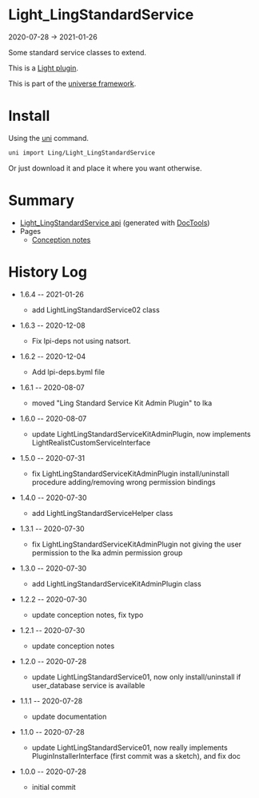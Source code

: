 Light_LingStandardService
===========
2020-07-28 -> 2021-01-26



Some standard service classes to extend.


This is a [Light plugin](https://github.com/lingtalfi/Light/blob/master/doc/pages/plugin.md).

This is part of the [universe framework](https://github.com/karayabin/universe-snapshot).


Install
==========
Using the [uni](https://github.com/lingtalfi/universe-naive-importer) command.
```bash
uni import Ling/Light_LingStandardService
```

Or just download it and place it where you want otherwise.






Summary
===========
- [Light_LingStandardService api](https://github.com/lingtalfi/Light_LingStandardService/blob/master/doc/api/Ling/Light_LingStandardService.md) (generated with [DocTools](https://github.com/lingtalfi/DocTools))
- Pages
    - [Conception notes](https://github.com/lingtalfi/Light_LingStandardService/blob/master/doc/pages/conception-notes.md)





History Log
=============

- 1.6.4 -- 2021-01-26

    - add LightLingStandardService02 class
  
- 1.6.3 -- 2020-12-08

    - Fix lpi-deps not using natsort.

- 1.6.2 -- 2020-12-04

    - Add lpi-deps.byml file

- 1.6.1 -- 2020-08-07

    - moved "Ling Standard Service Kit Admin Plugin" to lka
    
- 1.6.0 -- 2020-08-07

    - update LightLingStandardServiceKitAdminPlugin, now implements LightRealistCustomServiceInterface
    
- 1.5.0 -- 2020-07-31

    - fix LightLingStandardServiceKitAdminPlugin install/uninstall procedure adding/removing wrong permission bindings
    
- 1.4.0 -- 2020-07-30

    - add LightLingStandardServiceHelper class
    
- 1.3.1 -- 2020-07-30

    - fix LightLingStandardServiceKitAdminPlugin not giving the user permission to the lka admin permission group
    
- 1.3.0 -- 2020-07-30

    - add LightLingStandardServiceKitAdminPlugin class
    
- 1.2.2 -- 2020-07-30

    - update conception notes, fix typo
    
- 1.2.1 -- 2020-07-30

    - update conception notes
    
- 1.2.0 -- 2020-07-28

    - update LightLingStandardService01, now only install/uninstall if user_database service is available
    
- 1.1.1 -- 2020-07-28

    - update documentation
    
- 1.1.0 -- 2020-07-28

    - update LightLingStandardService01, now really implements PluginInstallerInterface (first commit was a sketch), and fix doc
    
- 1.0.0 -- 2020-07-28

    - initial commit